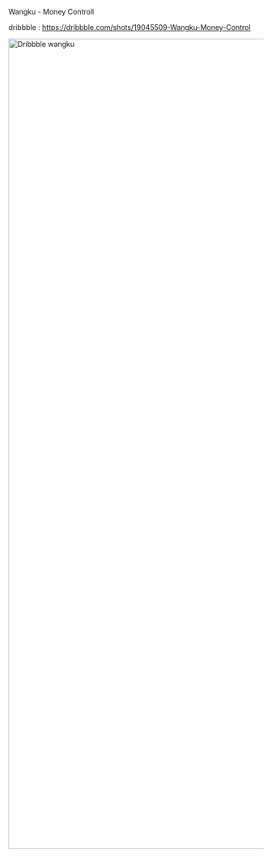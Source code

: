 Wangku - Money Controll


dribbble : https://dribbble.com/shots/19045509-Wangku-Money-Control

<img width="1600" alt="Dribbble wangku" src="https://user-images.githubusercontent.com/64392550/183851008-5f84d0c9-4bba-4c9b-9a9c-5779cca02ac2.png">
